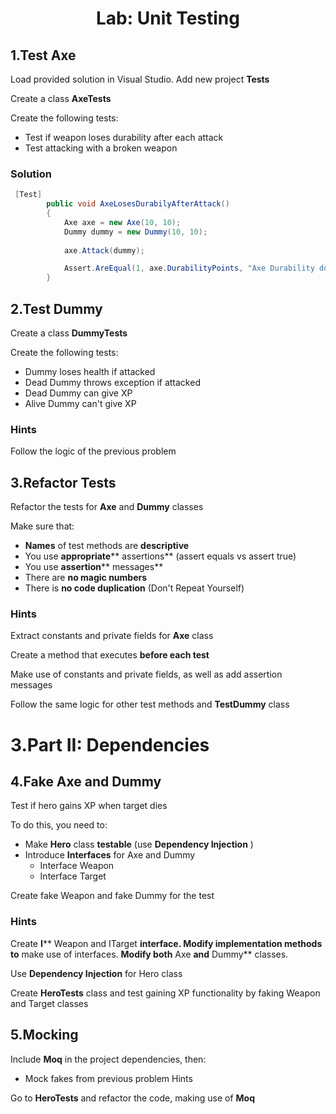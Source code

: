 # <p align="center"> Lab: Unit Testing </p>

## 1.Test Axe

Load provided solution in Visual Studio. Add new project **Tests**

Create a class **AxeTests**

Create the following tests:

- Test if weapon loses durability after each attack
- Test attacking with a broken weapon

### Solution

```csharp
 [Test]
        public void AxeLosesDurabilyAfterAttack()
        {
            Axe axe = new Axe(10, 10);
			Dummy dummy = new Dummy(10, 10);
           
            axe.Attack(dummy);

            Assert.AreEqual(1, axe.DurabilityPoints, "Axe Durability doesn't change after attack");
        }
```
## 2.Test Dummy

Create a class **DummyTests**

Create the following tests:

- Dummy loses health if attacked
- Dead Dummy throws exception if attacked
- Dead Dummy can give XP
- Alive Dummy can&#39;t give XP

### Hints

Follow the logic of the previous problem

## 3.Refactor Tests

Refactor the tests for **Axe** and **Dummy** classes

Make sure that:

- **Names** of test methods are **descriptive**
- You use **appropriate**** assertions** (assert equals vs assert true)
- You use **assertion**** messages**
- There are **no magic numbers**
- There is **no code duplication** (Don&#39;t Repeat Yourself)

### Hints

Extract constants and private fields for **Axe** class

Create a method that executes **before each test**

Make use of constants and private fields, as well as add assertion messages

Follow the same logic for other test methods and **TestDummy** class

# 3.Part II: Dependencies

## 4.Fake Axe and Dummy

Test if hero gains XP when target dies

To do this, you need to:

- Make **Hero** class **testable** (use **Dependency Injection** )
- Introduce **Interfaces** for Axe and Dummy
  - Interface Weapon
  - Interface Target

Create fake Weapon and fake Dummy for the test

### Hints

Create **I**** Weapon and ITarget **interface. Modify implementation methods to** make use of interfaces. **Modify both** Axe **and** Dummy** classes.

Use **Dependency Injection** for Hero class

Create **HeroTests** class and test gaining XP functionality by faking Weapon and Target classes

## 5.Mocking

Include **Moq** in the project dependencies, then:

- Mock fakes from previous problem Hints

Go to **HeroTests** and refactor the code, making use of **Moq**
